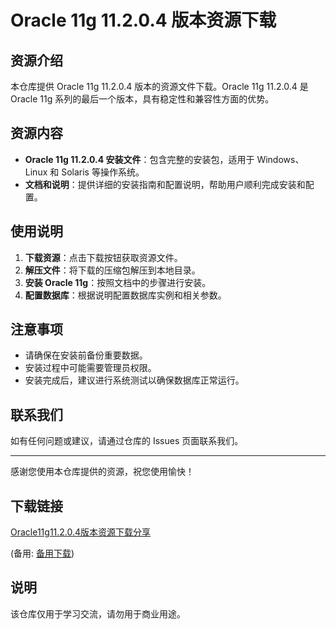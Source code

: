 # Oracle 11g 11.2.0.4 版本资源下载

## 资源介绍

本仓库提供 Oracle 11g 11.2.0.4 版本的资源文件下载。Oracle 11g 11.2.0.4 是 Oracle 11g 系列的最后一个版本，具有稳定性和兼容性方面的优势。

## 资源内容

- **Oracle 11g 11.2.0.4 安装文件**：包含完整的安装包，适用于 Windows、Linux 和 Solaris 等操作系统。
- **文档和说明**：提供详细的安装指南和配置说明，帮助用户顺利完成安装和配置。

## 使用说明

1. **下载资源**：点击下载按钮获取资源文件。
2. **解压文件**：将下载的压缩包解压到本地目录。
3. **安装 Oracle 11g**：按照文档中的步骤进行安装。
4. **配置数据库**：根据说明配置数据库实例和相关参数。

## 注意事项

- 请确保在安装前备份重要数据。
- 安装过程中可能需要管理员权限。
- 安装完成后，建议进行系统测试以确保数据库正常运行。

## 联系我们

如有任何问题或建议，请通过仓库的 Issues 页面联系我们。

---

感谢您使用本仓库提供的资源，祝您使用愉快！

## 下载链接
[Oracle11g11.2.0.4版本资源下载分享](https://pan.quark.cn/s/7a01679e3963) 

(备用: [备用下载](https://pan.baidu.com/s/1BT_kb3wKwMgG1JmLQqTLrA?pwd=1234))

## 说明

该仓库仅用于学习交流，请勿用于商业用途。

